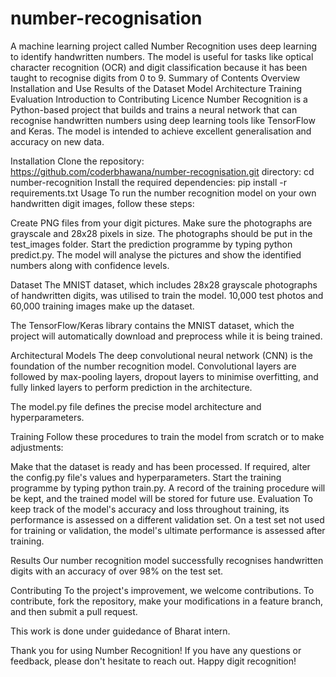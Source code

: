 # number-recognisation
A machine learning project called Number Recognition uses deep learning to identify handwritten numbers. The model is useful for tasks like optical character recognition (OCR) and digit classification because it has been taught to recognise digits from 0 to 9. Summary of Contents Overview Installation and Use Results of the Dataset Model Architecture Training Evaluation Introduction to Contributing Licence Number Recognition is a Python-based project that builds and trains a neural network that can recognise handwritten numbers using deep learning tools like TensorFlow and Keras. The model is intended to achieve excellent generalisation and accuracy on new data.

Installation Clone the repository: https://github.com/coderbhawana/number-recognisation.git directory: cd number-recognition Install the required dependencies: pip install -r requirements.txt Usage To run the number recognition model on your own handwritten digit images, follow these steps:

Create PNG files from your digit pictures. Make sure the photographs are grayscale and 28x28 pixels in size. The photographs should be put in the test_images folder. Start the prediction programme by typing python predict.py. The model will analyse the pictures and show the identified numbers along with confidence levels.

Dataset The MNIST dataset, which includes 28x28 grayscale photographs of handwritten digits, was utilised to train the model. 10,000 test photos and 60,000 training images make up the dataset.

The TensorFlow/Keras library contains the MNIST dataset, which the project will automatically download and preprocess while it is being trained.

Architectural Models The deep convolutional neural network (CNN) is the foundation of the number recognition model. Convolutional layers are followed by max-pooling layers, dropout layers to minimise overfitting, and fully linked layers to perform prediction in the architecture.

The model.py file defines the precise model architecture and hyperparameters.

Training Follow these procedures to train the model from scratch or to make adjustments:

Make that the dataset is ready and has been processed. If required, alter the config.py file's values and hyperparameters. Start the training programme by typing python train.py. A record of the training procedure will be kept, and the trained model will be stored for future use.
Evaluation To keep track of the model's accuracy and loss throughout training, its performance is assessed on a different validation set. On a test set not used for training or validation, the model's ultimate performance is assessed after training.

Results Our number recognition model successfully recognises handwritten digits with an accuracy of over 98% on the test set.

Contributing To the project's improvement, we welcome contributions. To contribute, fork the repository, make your modifications in a feature branch, and then submit a pull request.

This work is done under guidedance of Bharat intern.

Thank you for using Number Recognition! If you have any questions or feedback, please don't hesitate to reach out. Happy digit recognition!

